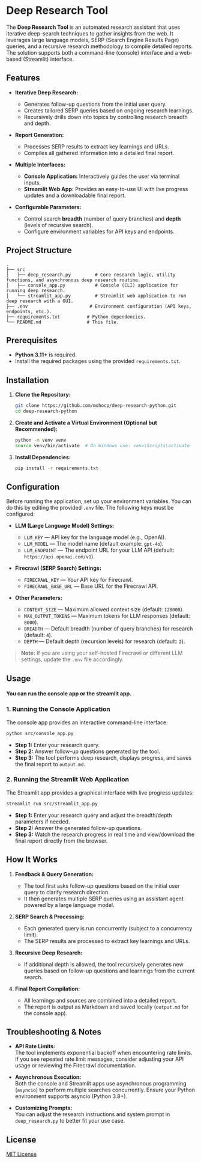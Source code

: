 # Deep Research Tool

The **Deep Research Tool** is an automated research assistant that uses iterative deep-search techniques to gather insights from the web. It leverages large language models, SERP (Search Engine Results Page) queries, and a recursive research methodology to compile detailed reports. The solution supports both a command-line (console) interface and a web-based (Streamlit) interface.

## Features

- **Iterative Deep Research:** 
  - Generates follow-up questions from the initial user query.
  - Creates tailored SERP queries based on ongoing research learnings.
  - Recursively drills down into topics by controlling research breadth and depth.
  
- **Report Generation:**
  - Processes SERP results to extract key learnings and URLs.
  - Compiles all gathered information into a detailed final report.
  
- **Multiple Interfaces:**
  - **Console Application:** Interactively guides the user via terminal inputs.
  - **Streamlit Web App:** Provides an easy-to-use UI with live progress updates and a downloadable final report.

- **Configurable Parameters:**
  - Control search **breadth** (number of query branches) and **depth** (levels of recursive search).
  - Configure environment variables for API keys and endpoints.

## Project Structure

```
.
├── src
│   ├── deep_research.py         # Core research logic, utility functions, and asynchronous deep research routine.
│   ├── console_app.py           # Console (CLI) application for running deep research.
│   └── streamlit_app.py         # Streamlit web application to run deep research with a GUI.
├── .env                       # Environment configuration (API keys, endpoints, etc.).
├── requirements.txt          # Python dependencies.
└── README.md                 # This file.
```

## Prerequisites

- **Python 3.11+** is required.
- Install the required packages using the provided `requirements.txt`.

## Installation

1. **Clone the Repository:**

   ```bash
   git clone https://github.com/mohocp/deep-research-python.git
   cd deep-research-python
   ```

2. **Create and Activate a Virtual Environment (Optional but Recommended):**

   ```bash
   python -m venv venv
   source venv/bin/activate  # On Windows use: venv\Scripts\activate
   ```

3. **Install Dependencies:**

   ```bash
   pip install -r requirements.txt
   ```

## Configuration

Before running the application, set up your environment variables. You can do this by editing the provided `.env` file. The following keys must be configured:

- **LLM (Large Language Model) Settings:**
  - `LLM_KEY` — API key for the language model (e.g., OpenAI).
  - `LLM_MODEL` — The model name (default example: `gpt-4o`).
  - `LLM_ENDPOINT` — The endpoint URL for your LLM API (default: `https://api.openai.com/v1`).

- **Firecrawl (SERP Search) Settings:**
  - `FIRECRAWL_KEY` — Your API key for Firecrawl.
  - `FIRECRAWL_BASE_URL` — Base URL for the Firecrawl API.

- **Other Parameters:**
  - `CONTEXT_SIZE` — Maximum allowed context size (default: `128000`).
  - `MAX_OUTPUT_TOKENS` — Maximum tokens for LLM responses (default: `8000`).
  - `BREADTH` — Default breadth (number of query branches) for research (default: `4`).
  - `DEPTH` — Default depth (recursion levels) for research (default: `2`).

> **Note:** If you are using your self-hosted Firecrawl or different LLM settings, update the `.env` file accordingly.

## Usage 
#### You can run the console app or the streamlit app.

### 1. Running the Console Application

The console app provides an interactive command-line interface:

```bash
python src/console_app.py
```

- **Step 1:** Enter your research query.
- **Step 2:** Answer follow-up questions generated by the tool.
- **Step 3:** The tool performs deep research, displays progress, and saves the final report to `output.md`.

### 2. Running the Streamlit Web Application

The Streamlit app provides a graphical interface with live progress updates:

```bash
streamlit run src/streamlit_app.py
```

- **Step 1:** Enter your research query and adjust the breadth/depth parameters if needed.
- **Step 2:** Answer the generated follow-up questions.
- **Step 3:** Watch the research progress in real time and view/download the final report directly from the browser.

## How It Works

1. **Feedback & Query Generation:**
   - The tool first asks follow-up questions based on the initial user query to clarify research direction.
   - It then generates multiple SERP queries using an assistant agent powered by a large language model.

2. **SERP Search & Processing:**
   - Each generated query is run concurrently (subject to a concurrency limit).
   - The SERP results are processed to extract key learnings and URLs.

3. **Recursive Deep Research:**
   - If additional depth is allowed, the tool recursively generates new queries based on follow-up questions and learnings from the current search.
   
4. **Final Report Compilation:**
   - All learnings and sources are combined into a detailed report.
   - The report is output as Markdown and saved locally (`output.md` for the console app).

## Troubleshooting & Notes

- **API Rate Limits:**  
  The tool implements exponential backoff when encountering rate limits. If you see repeated rate limit messages, consider adjusting your API usage or reviewing the Firecrawl documentation.

- **Asynchronous Execution:**  
  Both the console and Streamlit apps use asynchronous programming (`asyncio`) to perform multiple searches concurrently. Ensure your Python environment supports asyncio (Python 3.8+).

- **Customizing Prompts:**  
  You can adjust the research instructions and system prompt in `deep_research.py` to better fit your use case.

## License

[MIT License](LICENSE)